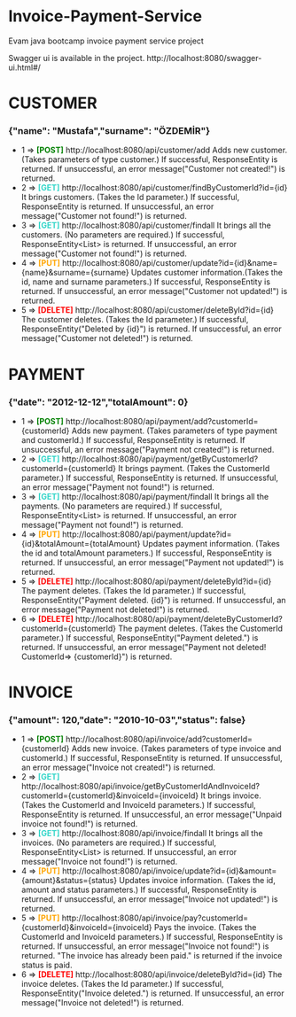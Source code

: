 # Invoice-Payment-Service

Evam java bootcamp invoice payment service project

Swagger ui is available in the project. http://localhost:8080/swagger-ui.html#/

# **CUSTOMER**
  ### **{"name": "Mustafa","surname": "ÖZDEMİR"}**
* 1 => <span style="color:green">**[POST]**</span> http://localhost:8080/api/customer/add Adds new customer. (Takes parameters of type customer.) If successful, ResponseEntity<Customer> is returned. If unsuccessful, an error message("Customer not created!") is returned.
* 2 => <span style="color:#30d5c8">**[GET]**</span> http://localhost:8080/api/customer/findByCustomerId?id={id} It brings customers. (Takes the Id parameter.) If successful, ResponseEntity<Customer> is returned. If unsuccessful, an error message("Customer not found!") is returned.
* 3 => <span style="color:#30d5c8">**[GET]**</span> http://localhost:8080/api/customer/findall It brings all the customers. (No parameters are required.) If successful, ResponseEntity<List<Customer>> is returned. If unsuccessful, an error message("Customer not found!") is returned.
* 4 => <span style="color:orange">**[PUT]**</span> http://localhost:8080/api/customer/update?id={id}&name={name}&surname={surname} Updates customer information.(Takes the id, name and surname parameters.) If successful, ResponseEntity<Customer> is returned. If unsuccessful, an error message("Customer not updated!") is returned.
* 5 => <span style="color:red">**[DELETE]**</span> http://localhost:8080/api/customer/deleteById?id={id} The customer deletes. (Takes the Id parameter.) If successful, ResponseEntity<String>("Deleted by {id}") is returned. If unsuccessful, an error message("Customer not deleted!") is returned.

# **PAYMENT**
### **{"date": "2012-12-12","totalAmount": 0}**
* 1 => <span style="color:green">**[POST]**</span> http://localhost:8080/api/payment/add?customerId={customerId} Adds new payment. (Takes parameters of type payment and customerId.) If successful, ResponseEntity<Payment> is returned. If unsuccessful, an error message("Payment not created!") is returned.
* 2 => <span style="color:#30d5c8">**[GET]**</span> http://localhost:8080/api/payment/getByCustomerId?customerId={customerId} It brings payment. (Takes the CustomerId parameter.) If successful, ResponseEntity<Payment> is returned. If unsuccessful, an error message("Payment not found!") is returned.
* 3 => <span style="color:#30d5c8">**[GET]**</span> http://localhost:8080/api/payment/findall It brings all the payments. (No parameters are required.)  If successful, ResponseEntity<List<Payment>> is returned. If unsuccessful, an error message("Payment not found!") is returned.
* 4 => <span style="color:orange">**[PUT]**</span> http://localhost:8080/api/payment/update?id={id}&totalAmount={totalAmount} Updates payment information. (Takes the id and totalAmount parameters.)  If successful, ResponseEntity<Payment> is returned. If unsuccessful, an error message("Payment not updated!") is returned.
* 5 => <span style="color:red">**[DELETE]**</span> http://localhost:8080/api/payment/deleteById?id={id} The payment deletes. (Takes the Id parameter.) If successful, ResponseEntity<String>("Payment deleted. {id}") is returned. If unsuccessful, an error message("Payment not deleted!") is returned.
* 6 => <span style="color:red">**[DELETE]**</span> http://localhost:8080/api/payment/deleteByCustomerId?customerId={customerId} The payment deletes. (Takes the CustomerId parameter.) If successful, ResponseEntity<String>("Payment deleted.") is returned. If unsuccessful, an error message("Payment not deleted! CustomerId=> {customerId}") is returned.

# **INVOICE**
 ### **{"amount": 120,"date": "2010-10-03","status": false}**
* 1 => <span style="color:green">**[POST]**</span> http://localhost:8080/api/invoice/add?customerId={customerId} Adds new invoice. (Takes parameters of type invoice and customerId.) If successful, ResponseEntity<Invoice> is returned. If unsuccessful, an error message("Invoice not created!") is returned.
* 2 => <span style="color:#30d5c8">**[GET]**</span> http://localhost:8080/api/invoice/getByCustomerIdAndInvoiceId?customerId={customerId}&invoiceId={invoiceId} It brings invoice. (Takes the CustomerId and InvoiceId parameters.) If successful, ResponseEntity<Invoice> is returned. If unsuccessful, an error message("Unpaid invoice not found!") is returned.
* 3 => <span style="color:#30d5c8">**[GET]**</span> http://localhost:8080/api/invoice/findall It brings all the invoices. (No parameters are required.) If successful, ResponseEntity<List<Invoice>> is returned. If unsuccessful, an error message("Invoice not found!") is returned.
* 4 => <span style="color:orange">**[PUT]**</span> http://localhost:8080/api/invoice/update?id={id}&amount={amount}&status={status} Updates invoice information. (Takes the id, amount and status parameters.) If successful, ResponseEntity<Invoice> is returned. If unsuccessful, an error message("Invoice not updated!") is returned.
* 5 => <span style="color:orange">**[PUT]**</span> http://localhost:8080/api/invoice/pay?customerId={customerId}&invoiceId={invoiceId} Pays the invoice. (Takes the CustomerId and InvoiceId parameters.) If successful, ResponseEntity<Invoice> is returned. If unsuccessful, an error message("Invoice not found!") is returned. "The invoice has already been paid." is returned if the invoice status is paid.
* 6 => <span style="color:red">**[DELETE]**</span> http://localhost:8080/api/invoice/deleteById?id={id} The invoice deletes. (Takes the Id parameter.) If successful, ResponseEntity<String>("Invoice deleted.") is returned. If unsuccessful, an error message("Invoice not deleted!") is returned.
  